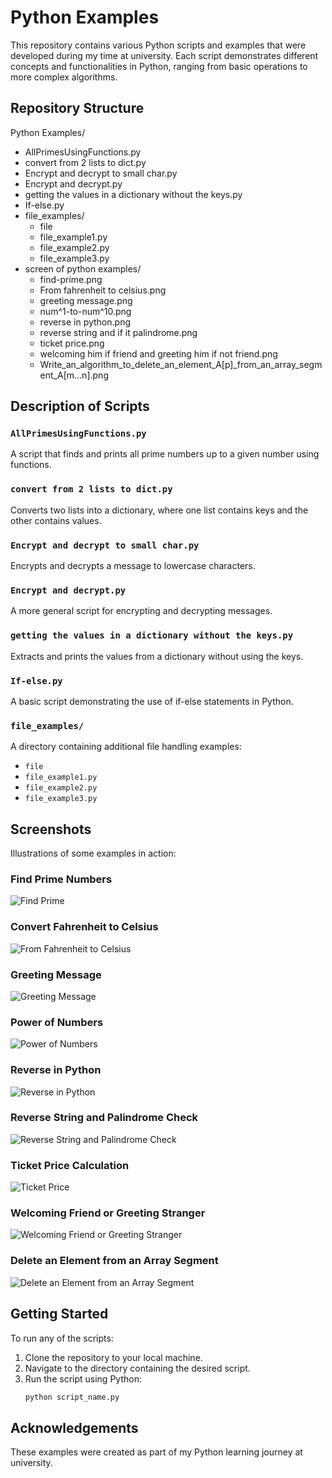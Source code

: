 # Python Examples

This repository contains various Python scripts and examples that were developed during my time at university. Each script demonstrates different concepts and functionalities in Python, ranging from basic operations to more complex algorithms.

## Repository Structure

Python Examples/
- AllPrimesUsingFunctions.py
- convert from 2 lists to dict.py
- Encrypt and decrypt to small char.py
- Encrypt and decrypt.py
- getting the values in a dictionary without the keys.py
- If-else.py
- file_examples/
   - file
   - file_example1.py
   - file_example2.py
   - file_example3.py
- screen of python examples/
    - find-prime.png
    - From fahrenheit to celsius.png
    - greeting message.png
    - num^1-to-num^10.png
    - reverse in python.png
    - reverse string and if it palindrome.png
    - ticket price.png
    - welcoming him if friend and greeting him if not friend.png
    - Write_an_algorithm_to_delete_an_element_A[p]_from_an_array_segment_A[m...n].png

## Description of Scripts

### `AllPrimesUsingFunctions.py`
A script that finds and prints all prime numbers up to a given number using functions.

### `convert from 2 lists to dict.py`
Converts two lists into a dictionary, where one list contains keys and the other contains values.

### `Encrypt and decrypt to small char.py`
Encrypts and decrypts a message to lowercase characters.

### `Encrypt and decrypt.py`
A more general script for encrypting and decrypting messages.

### `getting the values in a dictionary without the keys.py`
Extracts and prints the values from a dictionary without using the keys.

### `If-else.py`
A basic script demonstrating the use of if-else statements in Python.

### `file_examples/`
A directory containing additional file handling examples:
- `file`
- `file_example1.py`
- `file_example2.py`
- `file_example3.py`

## Screenshots

Illustrations of some examples in action:

### Find Prime Numbers
![Find Prime](screen%20of%20python%20examples/find-prime.png)

### Convert Fahrenheit to Celsius
![From Fahrenheit to Celsius](screen%20of%20python%20examples/From%20fahrenheit%20to%20celsius.png)

### Greeting Message
![Greeting Message](screen%20of%20python%20examples/greeting%20message.png)

### Power of Numbers
![Power of Numbers](screen%20of%20python%20examples/num^1-to-num^10.png)

### Reverse in Python
![Reverse in Python](screen%20of%20python%20examples/reverse%20in%20python.png)

### Reverse String and Palindrome Check
![Reverse String and Palindrome Check](screen%20of%20python%20examples/reverse%20string%20and%20if%20it%20palindrome.png)

### Ticket Price Calculation
![Ticket Price](screen%20of%20python%20examples/ticket%20price.png)

### Welcoming Friend or Greeting Stranger
![Welcoming Friend or Greeting Stranger](screen%20of%20python%20examples/welcoming%20him%20if%20friend%20and%20greeting%20him%20if%20not%20friend.png)

### Delete an Element from an Array Segment
![Delete an Element from an Array Segment](screen%20of%20python%20examples/Write_an_algorithm_to_delete_an_element_A[p]_from_an_array_segment_A[m...n].png)

## Getting Started

To run any of the scripts:
1. Clone the repository to your local machine.
2. Navigate to the directory containing the desired script.
3. Run the script using Python:
   ```bash
   python script_name.py
   ```

## Acknowledgements

These examples were created as part of my Python learning journey at university.
